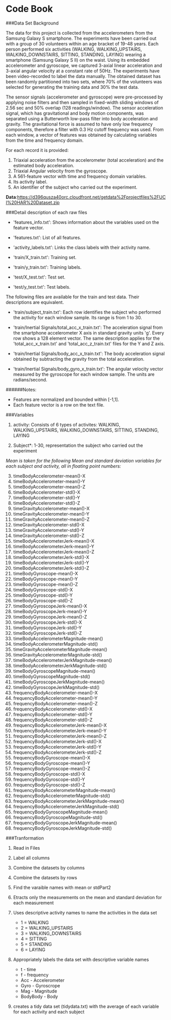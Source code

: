 # Code Book


###Data Set Background

The data for this project is collected from the accelerometers from the Samsung Galaxy S smartphone. The experiments have been carried out with a group of 30 volunteers within an age bracket of 19-48 years. Each person performed six activities (WALKING, WALKING_UPSTAIRS, WALKING_DOWNSTAIRS, SITTING, STANDING, LAYING) wearing a smartphone (Samsung Galaxy S II) on the waist. Using its embedded accelerometer and gyroscope, we captured 3-axial linear acceleration and 3-axial angular velocity at a constant rate of 50Hz. The experiments have been video-recorded to label the data manually. The obtained dataset has been randomly partitioned into two sets, where 70% of the volunteers was selected for generating the training data and 30% the test data. 

The sensor signals (accelerometer and gyroscope) were pre-processed by applying noise filters and then sampled in fixed-width sliding windows of 2.56 sec and 50% overlap (128 readings/window). The sensor acceleration signal, which has gravitational and body motion components, was separated using a Butterworth low-pass filter into body acceleration and gravity. The gravitational force is assumed to have only low frequency components, therefore a filter with 0.3 Hz cutoff frequency was used. From each window, a vector of features was obtained by calculating variables from the time and frequency domain.

For each record it is provided:

1. Triaxial acceleration from the accelerometer (total acceleration) and the estimated body acceleration.
2. Triaxial Angular velocity from the gyroscope. 
3. A 561-feature vector with time and frequency domain variables. 
4. Its activity label. 
5. An identifier of the subject who carried out the experiment.

**Data**:https://d396qusza40orc.cloudfront.net/getdata%2Fprojectfiles%2FUCI%20HAR%20Dataset.zip



###Detail description of each raw files

- 'features_info.txt': Shows information about the variables used on the feature vector.

- 'features.txt': List of all features.

- 'activity_labels.txt': Links the class labels with their activity name.

- 'train/X_train.txt': Training set.

- 'train/y_train.txt': Training labels.

- 'test/X_test.txt': Test set.

- 'test/y_test.txt': Test labels.

The following files are available for the train and test data. Their descriptions are equivalent. 

- 'train/subject_train.txt': Each row identifies the subject who performed the activity for each window sample. Its range is from 1 to 30. 

- 'train/Inertial Signals/total_acc_x_train.txt': The acceleration signal from the smartphone accelerometer X axis in standard gravity units 'g'. Every row shows a 128 element vector. The same description applies for the 'total_acc_x_train.txt' and 'total_acc_z_train.txt' files for the Y and Z axis. 

- 'train/Inertial Signals/body_acc_x_train.txt': The body acceleration signal obtained by subtracting the gravity from the total acceleration. 

- 'train/Inertial Signals/body_gyro_x_train.txt': The angular velocity vector measured by the gyroscope for each window sample. The units are radians/second. 

######Notes: 

- Features are normalized and bounded within [-1,1].
- Each feature vector is a row on the text file.



###Variables

1. activity: Consists of 6 types of activites: WALKING, WALKING_UPSTAIRS, WALKING_DOWNSTAIRS, SITTING, STANDING, LAYING

2. Subject*: 1-30, representation the subject who carried out the experiment

  *Mean is taken for the following Mean and standard deviation variables for each subject and activity, all in floating point numbers:*

3. timeBodyAccelerometer-mean()-X                
4. timeBodyAccelerometer-mean()-Y                
5. timeBodyAccelerometer-mean()-Z                
6. timeBodyAccelerometer-std()-X                 
7. timeBodyAccelerometer-std()-Y                 
8. timeBodyAccelerometer-std()-Z                 
9. timeGravityAccelerometer-mean()-X             
10. timeGravityAccelerometer-mean()-Y             
11. timeGravityAccelerometer-mean()-Z             
12. timeGravityAccelerometer-std()-X              
13. timeGravityAccelerometer-std()-Y              
14. timeGravityAccelerometer-std()-Z              
15. timeBodyAccelerometerJerk-mean()-X            
16. timeBodyAccelerometerJerk-mean()-Y            
17. timeBodyAccelerometerJerk-mean()-Z            
18. timeBodyAccelerometerJerk-std()-X             
19. timeBodyAccelerometerJerk-std()-Y             
20. timeBodyAccelerometerJerk-std()-Z             
21. timeBodyGyroscope-mean()-X                    
22. timeBodyGyroscope-mean()-Y                    
23. timeBodyGyroscope-mean()-Z                    
24. timeBodyGyroscope-std()-X                     
25. timeBodyGyroscope-std()-Y                     
26. timeBodyGyroscope-std()-Z                     
27. timeBodyGyroscopeJerk-mean()-X                
28. timeBodyGyroscopeJerk-mean()-Y                
29. timeBodyGyroscopeJerk-mean()-Z                
30. timeBodyGyroscopeJerk-std()-X                 
31. timeBodyGyroscopeJerk-std()-Y                 
32. timeBodyGyroscopeJerk-std()-Z                 
33. timeBodyAccelerometerMagnitude-mean()         
34. timeBodyAccelerometerMagnitude-std()          
35. timeGravityAccelerometerMagnitude-mean()      
36. timeGravityAccelerometerMagnitude-std()       
37. timeBodyAccelerometerJerkMagnitude-mean()     
38. timeBodyAccelerometerJerkMagnitude-std()      
39. timeBodyGyroscopeMagnitude-mean()             
40. timeBodyGyroscopeMagnitude-std()              
41. timeBodyGyroscopeJerkMagnitude-mean()         
42. timeBodyGyroscopeJerkMagnitude-std()          
43. frequencyBodyAccelerometer-mean()-X           
44. frequencyBodyAccelerometer-mean()-Y           
45. frequencyBodyAccelerometer-mean()-Z           
46. frequencyBodyAccelerometer-std()-X            
47. frequencyBodyAccelerometer-std()-Y            
48. frequencyBodyAccelerometer-std()-Z            
49. frequencyBodyAccelerometerJerk-mean()-X       
50. frequencyBodyAccelerometerJerk-mean()-Y       
51. frequencyBodyAccelerometerJerk-mean()-Z       
52. frequencyBodyAccelerometerJerk-std()-X        
53. frequencyBodyAccelerometerJerk-std()-Y        
54. frequencyBodyAccelerometerJerk-std()-Z        
55. frequencyBodyGyroscope-mean()-X               
56. frequencyBodyGyroscope-mean()-Y               
57. frequencyBodyGyroscope-mean()-Z               
58. frequencyBodyGyroscope-std()-X                
59. frequencyBodyGyroscope-std()-Y                
60. frequencyBodyGyroscope-std()-Z                
61. frequencyBodyAccelerometerMagnitude-mean()    
62. frequencyBodyAccelerometerMagnitude-std()     
63. frequencyBodyAccelerometerJerkMagnitude-mean()
64. frequencyBodyAccelerometerJerkMagnitude-std() 
65. frequencyBodyGyroscopeMagnitude-mean()        
66. frequencyBodyGyroscopeMagnitude-std()         
67. frequencyBodyGyroscopeJerkMagnitude-mean()    
68. frequencyBodyGyroscopeJerkMagnitude-std() 


###Tranformation

1. Read in Files 
2. Label all columns
3. Combine the datasets by columns
4. Combine the datasets by rows
5. Find the varaible names with mean or stdPart2 
6. Etracts only the measurements on the mean and standard deviation for each measurement
7. Uses descriptive activity names to name the activities in the data set
      * 1 = WALKING
      * 2 = WALKING_UPSTAIRS
      * 3 = WALKING_DOWNSTAIRS
      * 4 = SITTING
      * 5 = STANDING
      * 6 = LAYING
8. Appropriately labels the data set with descriptive variable names
      * t - time
      * f - frequency
      * Acc - Accelerometer
      * Gyro - Gyroscrope
      * Mag - Magnitude
      * BodyBody - Body
      
9. creates a tidy data set (tidydata.txt) with the average of each variable for each activity and each subject

